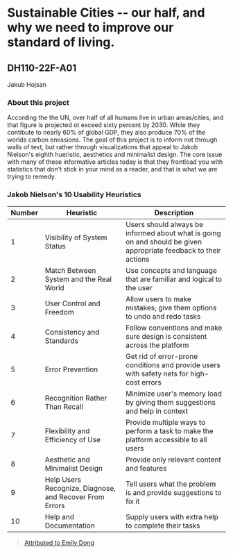 # Sustainable Cities -- our half, and why we need to improve our standard of living.

## DH110-22F-A01
Jakub Hojsan

### About this project

According the the UN, over half of all humans live in urban areas/cities, and that figure is projected ot exceed sixty percent by 2030. While they contibute to nearly 60% of global GDP, they also produce 70% of the worlds carbon emissions. The goal of this project is to inform not through walls of text, but rather through visualizations that appeal to Jakob Nielson's eighth hueristic, aesthetics and minimalist design. The core issue with many of these informative articles today is that they frontload you with statistics that don't stick in your mind as a reader, and that is what we are trying to remedy.  

### Jakob Nielson's 10 Usability Heuristics

| Number | Heuristic | Description |
|---|---|---|
| 1 | Visibility of System Status | Users should always be informed about what is going on and should be given appropriate feedback to their actions |
| 2 | Match Between System and the Real World | Use concepts and language that are familiar and logical to the user |
| 3 | User Control and Freedom | Allow users to make mistakes; give them options to undo and redo tasks |
| 4 | Consistency and Standards | Follow conventions and make sure design is consistent across the platform |
| 5 | Error Prevention | Get rid of error-prone conditions and provide users with safety nets for high-cost errors |
| 6 | Recognition Rather Than Recall | Minimize user's memory load by giving them suggestions and help in context |
| 7 | Flexibility and Efficiency of Use | Provide multiple ways to perform a task to make the platform accessible to all users |
| 8 | Aesthetic and Minimalist Design | Provide only relevant content and features |
| 9 | Help Users Recognize, Diagnose, and Recover From Errors | Tell users what the problem is and provide suggestions to fix it |
| 10 | Help and Documentation | Supply users with extra help to complete their tasks |

> [Attributed to Emily Dong](https://github.com/emilydong001/DH110/blob/main/Assignments/Assignment01.md)
